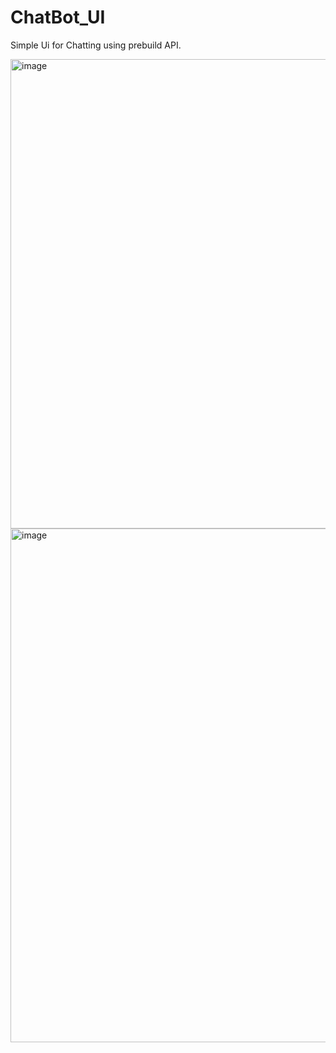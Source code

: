 # ChatBot_UI
Simple Ui for Chatting using prebuild API.



<img width="941" height="751" alt="image" src="https://github.com/user-attachments/assets/5dab1432-d177-4186-8488-8f581cc7aaac" />


<img width="1005" height="822" alt="image" src="https://github.com/user-attachments/assets/1c158a50-b023-42d8-9cf7-c4397659a578" />
